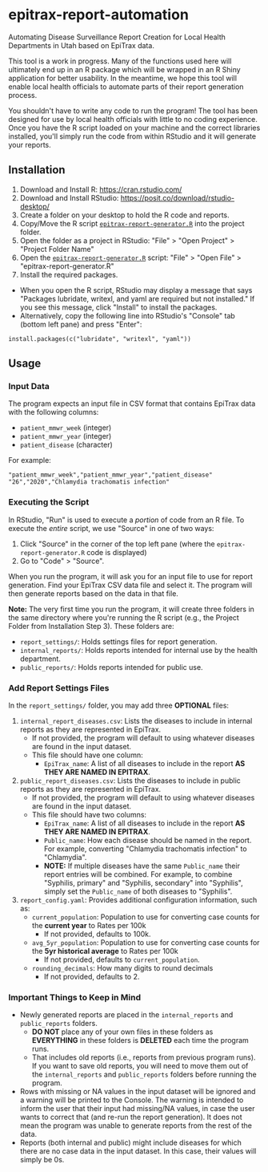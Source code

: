 # epitrax-report-automation
Automating Disease Surveillance Report Creation for Local Health Departments in Utah based on EpiTrax data.

This tool is a work in progress. Many of the functions used here will ultimately end up in an R package which will be wrapped in an R Shiny application for better usability. In the meantime, we hope this tool will enable local health officials to automate parts of their report generation process.

You shouldn't have to write any code to run the program! The tool has been designed for use by local health officials with little to no coding experience. Once you have the R script loaded on your machine and the correct libraries installed, you'll simply run the code from within RStudio and it will generate your reports.

## Installation
1. Download and Install R: https://cran.rstudio.com/
2. Download and Install RStudio: https://posit.co/download/rstudio-desktop/
3. Create a folder on your desktop to hold the R code and reports.
4. Copy/Move the R script [`epitrax-report-generator.R`](epitrax-report-generator.R) into the project folder.
5. Open the folder as a project in RStudio: "File" > "Open Project" > "Project Folder Name"
6. Open the [`epitrax-report-generator.R`](epitrax-report-generator.R) script: "File" > "Open File" > "epitrax-report-generator.R"
7. Install the required packages.
  - When you open the R script, RStudio may display a message that says "Packages lubridate, writexl, and yaml are required but not installed." If you see this message, click "Install" to install the packages.
  - Alternatively, copy the following line into RStudio's "Console" tab (bottom left pane) and press "Enter":
```
install.packages(c("lubridate", "writexl", "yaml"))
```

## Usage

### Input Data
The program expects an input file in CSV format that contains EpiTrax data with the following columns:
- `patient_mmwr_week` (integer)
- `patient_mmwr_year` (integer)
- `patient_disease` (character)

For example:
```csv
"patient_mmwr_week","patient_mmwr_year","patient_disease"
"26","2020","Chlamydia trachomatis infection"
```

### Executing the Script
In RStudio, "Run" is used to execute a *portion* of code from an R file. To execute the *entire* script, we use "Source" in one of two ways:
1. Click "Source" in the corner of the top left pane (where the `epitrax-report-generator.R` code is displayed)
2. Go to "Code" > "Source".

When you run the program, it will ask you for an input file to use for report generation. Find your EpiTrax CSV data file and select it. The program will then generate reports based on the data in that file.

**Note:** The very first time you run the program, it will create three folders in the same directory where you're running the R script (e.g., the Project Folder from Installation Step 3). These folders are:
- `report_settings/`: Holds settings files for report generation.
- `internal_reports/`: Holds reports intended for internal use by the health department.
- `public_reports/`: Holds reports intended for public use.


### Add Report Settings Files
In the `report_settings/` folder, you may add three **OPTIONAL** files:
1. `internal_report_diseases.csv`: Lists the diseases to include in internal reports as they are represented in EpiTrax.
    - If not provided, the program will default to using whatever diseases are found in the input dataset.
    - This file should have one column: 
       - `EpiTrax_name`: A list of all diseases to include in the report **AS THEY ARE NAMED IN EPITRAX**.
2. `public_report_diseases.csv`: Lists the diseases to include in public reports as they are represented in EpiTrax.
    - If not provided, the program will default to using whatever diseases are found in the input dataset.
    - This file should have two columns:
      - `EpiTrax_name`: A list of all diseases to include in the report **AS THEY ARE NAMED IN EPITRAX**.
      - `Public_name`: How each disease should be named in the report. For example, converting "Chlamydia trachomatis infection" to "Chlamydia".
      - **NOTE:** If multiple diseases have the same `Public_name` their report entries will be combined. For example, to combine "Syphilis, primary" and "Syphilis, secondary" into "Syphilis", simply set the `Public_name` of both diseases to "Syphilis".
3. `report_config.yaml`: Provides additional configuration information, such as:
    - `current_population`: Population to use for converting case counts for the **current year** to Rates per 100k
      - If not provided, defaults to 100k.
    - `avg_5yr_population`: Population to use for converting case counts for the **5yr historical average** to Rates per 100k
      - If not provided, defaults to `current_population`.
    - `rounding_decimals`: How many digits to round decimals
      - If not provided, defaults to 2.

### Important Things to Keep in Mind

- Newly generated reports are placed in the `internal_reports` and `public_reports` folders.
    - **DO NOT** place any of your own files in these folders as **EVERYTHING** in these folders is **DELETED** each time the program runs.
    - That includes old reports (i.e., reports from previous program runs). If you want to save old reports, you will need to move them out of the `internal_reports` and `public_reports` folders before running the program.
- Rows with missing or NA values in the input dataset will be ignored and a warning will be printed to the Console. The warning is intended to inform the user that their input had missing/NA values, in case the user wants to correct that (and re-run the report generation). It does not mean the program was unable to generate reports from the rest of the data.
- Reports (both internal and public) might include diseases for which there are no case data in the input dataset. In this case, their values will simply be 0s.
